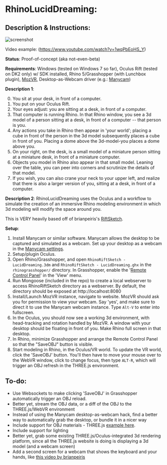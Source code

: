 RhinoLucidDreaming:
=================

Description & Instructions:
--------------------------

![screenshot](http://i.imgur.com/fatWKOd.png)

Video example: (https://www.youtube.com/watch?v=1wqPbEoHS_Y)

**Status**: Proof-of-concept (aka not-even-beta)

**Requirements**: Windows (tested on Windows 7 so far), Oculus Rift (tested on DK2 only) w/ SDK installed, Rhino 5/Grasshopper (with Lunchbox plugin), [MozVR](http://mozvr.com/downloads/), Desktop-as-Webcam driver (e.g.: [Manycam](https://manycam.com/))

**Description 1**: 

0. You sit at your desk, in front of a computer.
1. You put on your Oculus Rift. 
2. Your eyes adjust: you are sitting at a desk, in front of a computer. 
3. That computer is running Rhino. In that Rhino window, you see a 3d model of a person sitting at a desk, in front of a computer -- that person is you.
4. Any actions you take in Rhino then appear in 'your world'; placing a cube in front of the person in the 3d model subsequently places a cube in front of you. Placing a dome above the 3d-model-you places a dome above you. 
5. On your right, on the desk, is a small model of a miniature person sitting at a miniature desk, in front of a miniature computer.
6. Objects you model in Rhino also appear in that small model. Leaning over the table, you can peer into corners and scrutinize the details of that model.
7. If you wish, you can also crane your neck to your upper left, and realize that there is also a larger version of you, sitting at a desk, in front of a computer.

**Description 2**: 
RhinoLucidDreaming uses the Oculus and a workflow to simulate the creation of an immersive Rhino modeling environment in which 3d modeling will modify the space around you.

This is VERY heavily based off of brianpeiris's [RiftSketch](https://github.com/brianpeiris/RiftSketch). 

**Setup**: 

1. Install Manycam or similar software. Manycam allows the desktop to be captured and simulated as a webcam. Set up your desktop as a webcam in the [Manycam settings](https://manycam.com/user_guide/#Desktop).
2. Setup/plugin Oculus.
3. Open Rhino/Grasshopper, and open `RhinoRiftSketch - LucidDreaming.3dm` and `RhinoRiftSketch - LucidDreaming.ghx` in the `rhinograsshopper/` directory. In Grasshopper, enable the '[Remote Control Panel](http://www.grasshopper3d.com/video/remote-control-panel)' in the 'View' menu.
4. Run Mongoose (included in the repo) to create a local webserver to access RhinoRiftSketch directory as a webserver. By default, the directory should be exposed at http://localhost:8080
5. Install/Launch MozVR instance, navigate to website. MozVR should ask you for permission to view your webcam. Say 'yes', and make sure to direct it to use the Manycam webcam instance. Type `Alt-V` to enter into fullscreen.
6. In the Oculus, you should now see a working 3d environment, with head-tracking and rotation handled by MozVR. A window with your desktop should be floating in front of you. Make Rhino full screen in that desktop.
7. In Rhino, minimize Grasshopper and arrange the Remote Control Panel so that the "SaveOBJ" button is visible.
8. Start modeling in Rhino, in the Oculus/VR world. To update the VR world, click the 'SaveOBJ' button. You'll then have to move your mouse over to the WebVR window, click to change focus, then type `ALT-R`, which will trigger an OBJ refresh in the THREE.js environment.

To-do:
------

- Use Websockets to make clicking 'SaveOBJ' in Grasshopper automatically trigger an OBJ reload.
- Better yet, stream the OBJ data, or a diff of the OBJ to the THREE.js/WebVR environment
- Instead of using the Manycam desktop-as-webcam hack, find a better way to automatically grab the desktop, or bundle it in a nicer way
- Include support for OBJ materials - THREE.js [example here](http://threejs.org/examples/webgl_loader_obj_mtl.html).
- Include support for lighting
- Better yet, grab some existing THREE.js/Oculus-integrated 3d rendering platform, since all the THREE.js website is doing is displaying a 3d model (and a webcam screen)
- Add a second screen for a webcam that shows the keyboard and your hands, like [this video by brianpeiris](https://www.youtube.com/watch?v=SKPYx4CEIlM)

